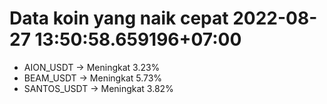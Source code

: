 # Data koin yang naik cepat 2022-08-27 13:50:58.659196+07:00

* AION_USDT -> Meningkat 3.23%
* BEAM_USDT -> Meningkat 5.73%
* SANTOS_USDT -> Meningkat 3.82%
